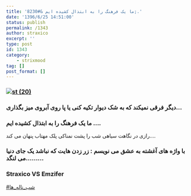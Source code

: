 ```yaml
---
title: 'ما یک فرهنگ را به ابتذال کشیده ایم &#8230;.'
date: '1396/6/25 14:51:00'
status: publish
permalink: /1343
author: straxico
excerpt: ''
type: post
id: 1343
category:
    - strixmood
tag: []
post_format: []
---
```

### [![st (20)](../../uploads/2015/08/st-20.jpg)](http://localhost/wp-content/uploads/2015/08/st-20.jpg)

### <span><span>دیگر فرقی نمیکند که به شک دیوار تکیه کنی یا پا روی آبروی میز بگذاری…</span></span>

### <span><span>ما یک فرهنگ را به ابتذال کشیده ایم ….</span>  
<span>رازی در نگاهت سیاهی شب را پشت نمناکی پلک مهتاب پنهان می کند….</span>  
</span>

### <span><span>با واژه های آغشته به عشق می نویسم : زر زدن هایت که نباشد یک جای دنیا می لنگد……… </span></span>

### <span><span>Straxico VS Emzifer</span>  
[\#شب\_ناله\_ها](https://instagram.com/explore/tags/%D8%B4%D8%A8_%D9%86%D8%A7%D9%84%D9%87_%D9%87%D8%A7/)</span>